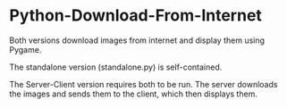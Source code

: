 Python-Download-From-Internet
=============================
Both versions download images from internet and display them using Pygame.

The standalone version (standalone.py) is self-contained.

The Server-Client version requires both to be run. The server downloads the images and sends them to the client, which then displays them.
